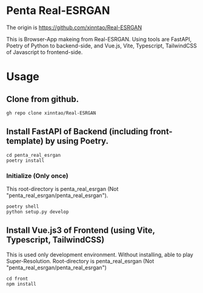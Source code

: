 # Penta Real-ESRGAN

The origin is https://github.com/xinntao/Real-ESRGAN

This is Browser-App makeing from Real-ESRGAN.
Using tools are FastAPI, Poetry of Python to backend-side,
and Vue.js, Vite, Typescript, TailwindCSS of Javascript to frontend-side.

# Usage

## Clone from github.

```
gh repo clone xinntao/Real-ESRGAN
```

## Install FastAPI of Backend (including front-template) by using Poetry.

```
cd penta_real_esrgan
poetry install
```

### Initialize (Only once)

This root-directory is penta_real_esrgan (Not "penta_real_esrgan/penta_real_esrgan").

```
poetry shell
python setup.py develop
```

## Install Vue.js3 of Frontend (using Vite, Typescript, TailwindCSS)

This is used only development environment. Without installing, able to play Super-Resolution. Root-directory is penta_real_esrgan (Not "penta_real_esrgan/penta_real_esrgan")

```
cd front
npm install
```
